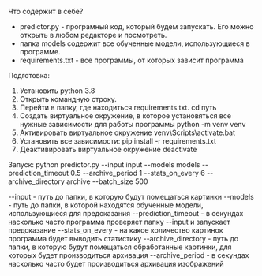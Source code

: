 Что содержит в себе?
- predictor.py - програмный код, который будем запускать. Его можно открыть в любом редакторе и посмотреть.
- папка models содержит все обученные модели, использующиеся в программе.
- requirements.txt - все программы, от которых зависит программа

Подготовка:
1. Установить python 3.8
2. Открыть командную строку.
3. Перейти в папку, где находиться requirements.txt.
cd путь
4. Создать виртуальное окружение, в которое установяться все нужные зависимости для работы программы
python -m venv venv
5. Активировать виртуальное окружение
venv\Scripts\activate.bat
6. Установить все зависимости:
pip install -r requirements.txt
7. Деактивировать виртуальное окружение
deactivate

Запуск:
python predictor.py --input input --models models --prediction_timeout 0.5 --archive_period 1
--stats_on_every 6 --archive_directory archive --batch_size 500

--input - путь до папки, в которую будут помещаться картинки
--models - путь до папки, в которой находятся обученные модели, использующиеся для предсказания
--prediction_timeout - в секундах насколько часто программа проверяет папку --input и запускает предсказание
--stats_on_every - на какое количество картинок программа будет выводить статистику
--archive_directory - путь до папки, в которую будут помещаться обработанные картинки, для которых будет
производиться архивация
--archive_period - в секундах насколько часто будет производиться архивация изображений
